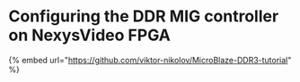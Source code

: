 # Configuring the DDR MIG controller on NexysVideo FPGA



{% embed url="https://github.com/viktor-nikolov/MicroBlaze-DDR3-tutorial" %}




